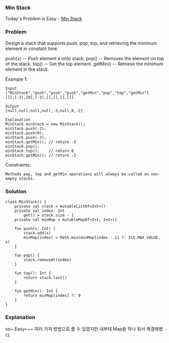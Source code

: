 ### Min Stack



Today's Problem is Easy - [Min Stack](https://leetcode.com/problems/min-stack/)

### Problem

Design a stack that supports push, pop, top, and retrieving the minimum element in constant time.

push(x) -- Push element x onto stack.
pop() -- Removes the element on top of the stack.
top() -- Get the top element.
getMin() -- Retrieve the minimum element in the stack.
 

Example 1:

```
Input
["MinStack","push","push","push","getMin","pop","top","getMin"]
[[],[-2],[0],[-3],[],[],[],[]]

Output
[null,null,null,null,-3,null,0,-2]

Explanation
MinStack minStack = new MinStack();
minStack.push(-2);
minStack.push(0);
minStack.push(-3);
minStack.getMin(); // return -3
minStack.pop();
minStack.top();    // return 0
minStack.getMin(); // return -2
``` 

Constraints:

```
Methods pop, top and getMin operations will always be called on non-empty stacks.
```

### Solution

```
class MinStack() {
    private val stack = mutableListOf<Int>()
    private val index: Int
        get() = stack.size - 1
    private val minMap = mutableMapOf<Int, Int>()

    fun push(x: Int) {
        stack.add(x)
        minMap[index] = Math.min(minMap[index - 1] ?: Int.MAX_VALUE, x)
    }

    fun pop() {
        stack.removeAt(index)
    }

    fun top(): Int {
        return stack.last()
    }

    fun getMin(): Int {
        return minMap[index] ?: 0
    }
}

```

### Explanation

so~ Easy~~~ 여러 가지 방법으로 풀  수 있겠지만 내부테 Map을 하나 둬서 해결해봤다.
